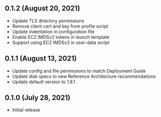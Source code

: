 ## 0.1.2 (August 20, 2021)

* Update TLS directory permissions
* Remove client cert and key from profile script
* Update indentation in configuration file
* Enable EC2 IMDSv2 tokens in launch template
* Support using EC2 IMDSv2 in user-data script

## 0.1.1 (August 13, 2021)

* Update config and file permissions to match Deployment Guide
* Update disk specs to new Reference Architecture recommendations
* Update default version to 1.8.1

## 0.1.0 (July 28, 2021)

* Initial release
